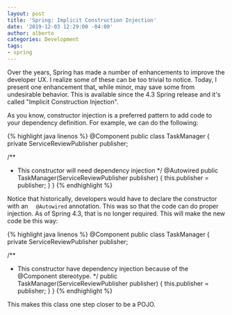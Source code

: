 ```yaml
---
layout: post
title: 'Spring: Implicit Construction Injection'
date: '2019-12-03 12:29:00 -04:00'
author: alberto
categories: Development
tags:
- spring
---
```

Over the years, Spring has made a number of enhancements to improve the developer UX. I realize some of these can be too trivial to notice. Today, I present one enhancement that, while minor, may save some from undesirable behavior. This is available since the 4.3 Spring release and it's called "Implicit Construction Injection".

As you know, constructor injection is a preferred pattern to add code to your dependency definition. For example, we can do the following:

{% highlight java linenos %}
@Component
public class TaskManager {
  private ServiceReviewPublisher publisher;

 /**
  * This constructor will need dependency injection
  */
  @Autowired
  public TaskManager(ServiceReviewPublisher publisher) {
    this.publisher = publisher;
  }
}
{% endhighlight %}

Notice that historically, developers would have to declare the constructor with an ```  @Autowired``` annotation. This was so that the code can do proper injection. As of Spring 4.3, that is no longer required. This will make the new code be this way:

{% highlight java linenos %}
@Component
public class TaskManager {
  private ServiceReviewPublisher publisher;

 /**
  * This constructor have dependency injection because of the @Component stereotype.
  */
  public TaskManager(ServiceReviewPublisher publisher) {
    this.publisher = publisher;
  }
}
{% endhighlight %}

This makes this class one step closer to be a POJO.